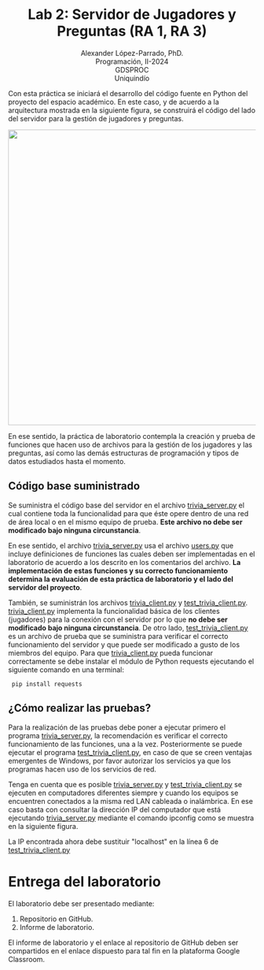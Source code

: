 <h1 align="center">
Lab 2: Servidor de Jugadores y Preguntas (RA 1, RA 3) <br />
 </h1>
 <p align="center">
Alexander López-Parrado, PhD. <br />
Programación, II-2024 <br />
GDSPROC <br />
Uniquindío <br />
</p>

Con esta práctica se iniciará el desarrollo del código fuente en Python del proyecto del espacio académico. En este caso, y de acuerdo a la arquitectura mostrada en la siguiente figura, se construirá el código del lado del servidor para la gestión de jugadores y preguntas.


<img  align="center" src="Programación-II-2024.png" width="600" >

En ese sentido, la práctica de laboratorio contempla la creación y prueba de funciones que hacen uso de archivos para la gestión de los jugadores y las preguntas, así como las demás estructuras de programación y tipos de datos estudiados hasta el momento. 

## Código base suministrado

Se suministra el código base del servidor en el archivo [trivia_server.py](trivia_server.py) el cual contiene toda la funcionalidad para que éste opere dentro de una red de área local o en el mismo equipo de prueba. **Este archivo no debe ser modificado bajo ninguna circunstancia**.

En ese sentido, el archivo [trivia_server.py](trivia_server.py) usa el archivo [users.py](users.py) que incluye definiciones de funciones las cuales deben ser implementadas en el laboratorio de acuerdo a los descrito en los comentarios del archivo. **La implementación de estas funciones y su correcto funcionamiento determina la evaluación de esta práctica de laboratorio y el lado del servidor del proyecto**.

También, se suministrán los archivos [trivia_client.py](trivia_client.py) y [test_trivia_client.py](test_trivia_client.py). [trivia_client.py](trivia_client.py) implementa la funcionalidad básica de los clientes (jugadores) para la conexión con el servidor por lo que **no debe ser modificado bajo ninguna circunstancia**. De otro lado, [test_trivia_client.py](test_trivia_client.py) es un archivo de prueba que se suministra para verificar el correcto funcionamiento del servidor y que puede ser modificado a gusto de los miembros del equipo. Para que [trivia_client.py](trivia_client.py) pueda funcionar correctamente se debe instalar el módulo de Python requests ejecutando el siguiente comando en una terminal:

``` pip install requests```

## ¿Cómo realizar las pruebas?

Para la realización de las pruebas debe poner a ejecutar primero el programa [trivia_server.py](trivia_server.py), la recomendación es verificar el correcto funcionamiento de las funciones, una a la vez. Posteriormente se puede ejecutar el programa [test_trivia_client.py](test_trivia_client.py), en caso de que se creen ventajas emergentes de Windows, por favor autorizar los servicios ya que los programas hacen uso de los servicios de red. 

Tenga en cuenta que es posible [trivia_server.py](trivia_server.py) y [test_trivia_client.py](test_trivia_client.py) se ejecuten en computadores diferentes siempre y cuando los equipos se encuentren conectados a la misma red LAN cableada o inalámbrica. En ese caso basta con consultar la dirección IP del computador que está ejecutando [trivia_server.py](trivia_server.py) mediante el comando ipconfig como se muestra en la siguiente figura.

La IP encontrada ahora debe sustituir "localhost" en la línea 6 de [test_trivia_client.py](https://github.com/parrado/lab2/blob/c80a0f73b9324b082ebea63a3377358d36a4c8d8/test_trivia_client.py#L6)

# Entrega del laboratorio

El laboratorio debe ser presentado mediante:

1. Repositorio en GitHub.
2. Informe de laboratorio.

El informe de laboratorio y el enlace al repositorio de GitHub deben ser compartidos en el enlace dispuesto para tal fin en la plataforma Google Classroom.
